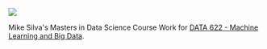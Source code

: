 ![](https://sps.cuny.edu/sites/all/themes/cuny/assets/img/header_logo.png)

Mike Silva's Masters in Data Science Course Work for [DATA 622 - Machine Learning and Big Data](https://github.com/mikeasilva/CUNY-SPS/tree/master/DATA622).
